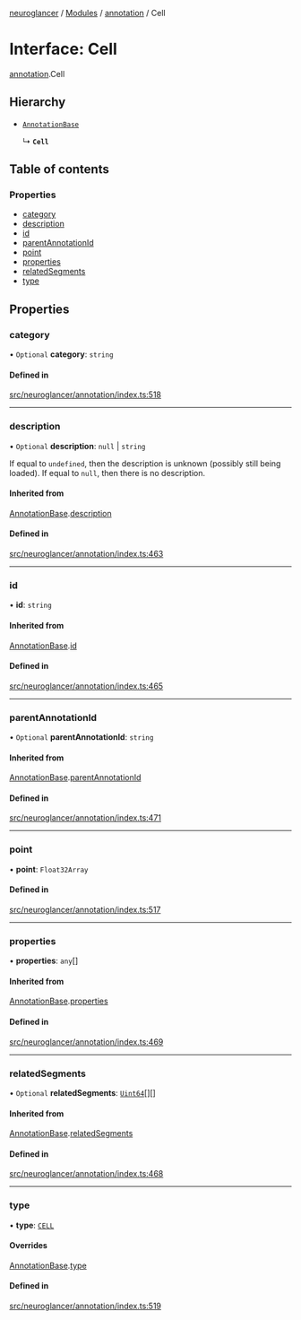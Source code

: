 [neuroglancer](../README.md) / [Modules](../modules.md) / [annotation](../modules/annotation.md) / Cell

# Interface: Cell

[annotation](../modules/annotation.md).Cell

## Hierarchy

- [`AnnotationBase`](annotation.AnnotationBase.md)

  ↳ **`Cell`**

## Table of contents

### Properties

- [category](annotation.Cell.md#category)
- [description](annotation.Cell.md#description)
- [id](annotation.Cell.md#id)
- [parentAnnotationId](annotation.Cell.md#parentannotationid)
- [point](annotation.Cell.md#point)
- [properties](annotation.Cell.md#properties)
- [relatedSegments](annotation.Cell.md#relatedsegments)
- [type](annotation.Cell.md#type)

## Properties

### category

• `Optional` **category**: `string`

#### Defined in

[src/neuroglancer/annotation/index.ts:518](https://github.com/ActiveBrainAtlas2/neuroglancer/blob/1beb5d34/src/neuroglancer/annotation/index.ts#L518)

___

### description

• `Optional` **description**: ``null`` \| `string`

If equal to `undefined`, then the description is unknown (possibly still being loaded).  If
equal to `null`, then there is no description.

#### Inherited from

[AnnotationBase](annotation.AnnotationBase.md).[description](annotation.AnnotationBase.md#description)

#### Defined in

[src/neuroglancer/annotation/index.ts:463](https://github.com/ActiveBrainAtlas2/neuroglancer/blob/1beb5d34/src/neuroglancer/annotation/index.ts#L463)

___

### id

• **id**: `string`

#### Inherited from

[AnnotationBase](annotation.AnnotationBase.md).[id](annotation.AnnotationBase.md#id)

#### Defined in

[src/neuroglancer/annotation/index.ts:465](https://github.com/ActiveBrainAtlas2/neuroglancer/blob/1beb5d34/src/neuroglancer/annotation/index.ts#L465)

___

### parentAnnotationId

• `Optional` **parentAnnotationId**: `string`

#### Inherited from

[AnnotationBase](annotation.AnnotationBase.md).[parentAnnotationId](annotation.AnnotationBase.md#parentannotationid)

#### Defined in

[src/neuroglancer/annotation/index.ts:471](https://github.com/ActiveBrainAtlas2/neuroglancer/blob/1beb5d34/src/neuroglancer/annotation/index.ts#L471)

___

### point

• **point**: `Float32Array`

#### Defined in

[src/neuroglancer/annotation/index.ts:517](https://github.com/ActiveBrainAtlas2/neuroglancer/blob/1beb5d34/src/neuroglancer/annotation/index.ts#L517)

___

### properties

• **properties**: `any`[]

#### Inherited from

[AnnotationBase](annotation.AnnotationBase.md).[properties](annotation.AnnotationBase.md#properties)

#### Defined in

[src/neuroglancer/annotation/index.ts:469](https://github.com/ActiveBrainAtlas2/neuroglancer/blob/1beb5d34/src/neuroglancer/annotation/index.ts#L469)

___

### relatedSegments

• `Optional` **relatedSegments**: [`Uint64`](../classes/util_uint64.Uint64.md)[][]

#### Inherited from

[AnnotationBase](annotation.AnnotationBase.md).[relatedSegments](annotation.AnnotationBase.md#relatedsegments)

#### Defined in

[src/neuroglancer/annotation/index.ts:468](https://github.com/ActiveBrainAtlas2/neuroglancer/blob/1beb5d34/src/neuroglancer/annotation/index.ts#L468)

___

### type

• **type**: [`CELL`](../enums/annotation.AnnotationType.md#cell)

#### Overrides

[AnnotationBase](annotation.AnnotationBase.md).[type](annotation.AnnotationBase.md#type)

#### Defined in

[src/neuroglancer/annotation/index.ts:519](https://github.com/ActiveBrainAtlas2/neuroglancer/blob/1beb5d34/src/neuroglancer/annotation/index.ts#L519)
